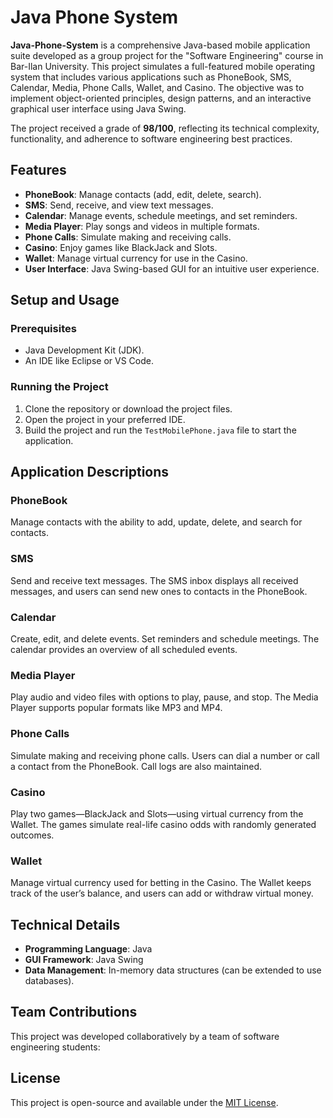# Java Phone System

**Java-Phone-System** is a comprehensive Java-based mobile application suite developed as a group project for the "Software Engineering" course in Bar-Ilan University.
This project simulates a full-featured mobile operating system that includes various applications such as PhoneBook, SMS, Calendar, Media, Phone Calls, Wallet, and Casino.
The objective was to implement object-oriented principles, design patterns, and an interactive graphical user interface using Java Swing.

The project received a grade of **98/100**, reflecting its technical complexity, functionality, and adherence to software engineering best practices.

## Features

- **PhoneBook**: Manage contacts (add, edit, delete, search).
- **SMS**: Send, receive, and view text messages.
- **Calendar**: Manage events, schedule meetings, and set reminders.
- **Media Player**: Play songs and videos in multiple formats.
- **Phone Calls**: Simulate making and receiving calls.
- **Casino**: Enjoy games like BlackJack and Slots.
- **Wallet**: Manage virtual currency for use in the Casino.
- **User Interface**: Java Swing-based GUI for an intuitive user experience.

## Setup and Usage

### Prerequisites

- Java Development Kit (JDK).
- An IDE like Eclipse or VS Code.

### Running the Project

1. Clone the repository or download the project files.
2. Open the project in your preferred IDE.
3. Build the project and run the `TestMobilePhone.java` file to start the application.

## Application Descriptions

### PhoneBook
Manage contacts with the ability to add, update, delete, and search for contacts.

### SMS
Send and receive text messages. The SMS inbox displays all received messages, and users can send new ones to contacts in the PhoneBook.

### Calendar
Create, edit, and delete events. Set reminders and schedule meetings. The calendar provides an overview of all scheduled events.

### Media Player
Play audio and video files with options to play, pause, and stop. The Media Player supports popular formats like MP3 and MP4.

### Phone Calls
Simulate making and receiving phone calls. Users can dial a number or call a contact from the PhoneBook. Call logs are also maintained.

### Casino
Play two games—BlackJack and Slots—using virtual currency from the Wallet. The games simulate real-life casino odds with randomly generated outcomes.

### Wallet
Manage virtual currency used for betting in the Casino. The Wallet keeps track of the user’s balance, and users can add or withdraw virtual money.

## Technical Details

- **Programming Language**: Java
- **GUI Framework**: Java Swing
- **Data Management**: In-memory data structures (can be extended to use databases).

## Team Contributions

This project was developed collaboratively by a team of software engineering students:


## License

This project is open-source and available under the [MIT License](LICENSE).

